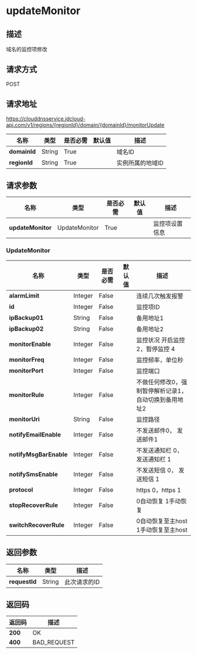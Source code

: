 # updateMonitor


## 描述
域名的监控项修改

## 请求方式
POST

## 请求地址
https://clouddnsservice.jdcloud-api.com/v1/regions/{regionId}/domain/{domainId}/monitorUpdate

|名称|类型|是否必需|默认值|描述|
|---|---|---|---|---|
|**domainId**|String|True||域名ID|
|**regionId**|String|True||实例所属的地域ID|

## 请求参数
|名称|类型|是否必需|默认值|描述|
|---|---|---|---|---|
|**updateMonitor**|UpdateMonitor|True||监控项设置信息|

### UpdateMonitor
|名称|类型|是否必需|默认值|描述|
|---|---|---|---|---|
|**alarmLimit**|Integer|False||连续几次触发报警|
|**id**|Integer|False||监控项ID|
|**ipBackup01**|String|False||备用地址1|
|**ipBackup02**|String|False||备用地址2|
|**monitorEnable**|Integer|False||监控状况 开启监控 2，暂停监控 4|
|**monitorFreq**|Integer|False||监控频率，单位秒|
|**monitorPort**|Integer|False||监控端口|
|**monitorRule**|Integer|False||不做任何修改0，强制暂停解析记录1，自动切换到备用地址2|
|**monitorUri**|String|False||监控路径|
|**notifyEmailEnable**|Integer|False||不发送邮件0， 发送邮件1|
|**notifyMsgBarEnable**|Integer|False||不发送通知栏 0， 发送通知栏 1|
|**notifySmsEnable**|Integer|False||不发送短信 0， 发送短信 1|
|**protocol**|Integer|False||https 0，https 1|
|**stopRecoverRule**|Integer|False||0自动恢复 1手动恢复|
|**switchRecoverRule**|Integer|False||0自动恢复至主host 1手动恢复至主host|

## 返回参数
|名称|类型|描述|
|---|---|---|
|**requestId**|String|此次请求的ID|



## 返回码
|返回码|描述|
|---|---|
|**200**|OK|
|**400**|BAD_REQUEST|

